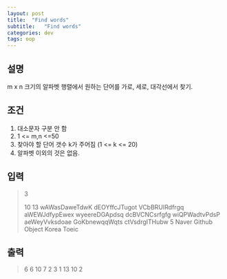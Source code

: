 ```yaml
---
layout: post
title:  "Find words"
subtitle:   "Find words"
categories: dev
tags: oop
---
```



## 설명

m x n 크기의 알파벳 행렬에서 원하는 단어를 가로, 세로, 대각선에서 찾기.


## 조건

1. 대소문자 구분 안 함
2. 1 <= m,n <=50
3. 찾아야 할 단어 갯수 k가 주어짐 (1 <= k <= 20)
4. 알파벳 이외의 것은 없음.


## 입력

>3
>
>10 13
>wAWasDaweTdwK
>dEOYffcJTugot
>VCbBRUIRdfrgq
>aWEWJdfypEwex
>wyeereDGApdsq
>dcBVCNCsrfgfg
>wiQPWadtvPdsP
>aeWeyVvksdoae
>GoKbnewqqWqts
>ctVsdrgITHubw
>5
>Naver
>Github
>Object
>Korea
>Toeic

## 출력

>6 6
>10 7
>2 3
>1 13
>10 2